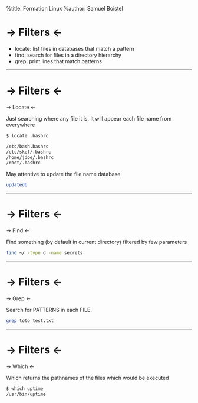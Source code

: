 %title: Formation Linux
%author: Samuel Boistel

-> Filters <-
===

+ locate: list files in databases that match a pattern
+ find: search for files in a directory hierarchy
+ grep: print lines that match patterns

---
-> Filters <-
===

-> Locate <-

Just searching where any file it is,
It will appear each file name from everywhere

```bash
$ locate .bashrc

/etc/bash.bashrc
/etc/skel/.bashrc
/home/jdoe/.bashrc
/root/.bashrc
```

May attentive to update the file name database

```bash
updatedb
```

---

-> Filters <-
===

-> Find <-

Find something (by default in current directory)
filtered by few parameters

```bash
find ~/ -type d -name secrets
```

---

-> Filters <-
===

-> Grep <-

Search for PATTERNS in each FILE.

```bash
grep toto test.txt
```

---

-> Filters <-
===

-> Which <-

Which returns the pathnames of the files
which would be executed

```bash
$ which uptime
/usr/bin/uptime
```
